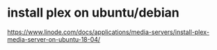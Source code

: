 # install plex on ubuntu/debian
https://www.linode.com/docs/applications/media-servers/install-plex-media-server-on-ubuntu-18-04/